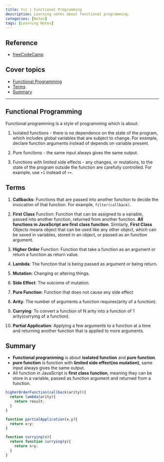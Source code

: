 ```yaml
---
title: fcc | Functional Programming
description: Learning notes about functional programming.
categories: [Notes] 
tags: [Learning Notes]
---
```


## Reference

- [freeCodeCamp](https://www.freecodecamp.org/)

## Cover topics

- [Functional Programming](#functional-programming)
- [Terms](#terms)
- [Summary](#summary)

---

## Functional Programming

Functional programming is a style of programming which is about:

1. Isolated functions - there is no dependence on the state of the program, which includes global variables that are subject to change. For example, declare function arguments instead of depends on variable present.

2. Pure functions - the same input always gives the same output.

3. Functions with limited side effects - any changes, or mutations, to the state of the program outside the function are carefully controlled. For example, use `+1` instead of `++`.

## Terms

1. **Callbacks**: Functions that are passed into another function to decide the invocation of that function. For example, `filter(callback)`.

2. **First Class** Function: Function that can be assigned to a variable, passed into another function, returned from another function. **All functions in JavaScript are first class function**. Similarly, **First Class** Objects means object that can be used like any other object, which can be saved in variables, stored in an object, or passed as an function argument.

3. **Higher Order** Function: Function that take a function as an argument or return a function as return value.

4. **Lambda**: The function that is being passed as argument or being return.

5. **Mutation**: Changing or altering things.

6. **Side Effect**: The outcome of mutation.

7. **Pure Function**: Function that does not cause any side effect

8. **Arity**: The number of arguments a function requires(arity of a function).

9. **Currying**: To convert a function of N arity into a function of 1 arity(currying of a function).

10. **Partial Application**: Applying a few arguments to a function at a time and returning another function that is applied to more arguments.

## Summary

- **Functional programming** is about **isolated function** and **pure function**.
- **pure function** is function with **limited side effect(no mutation)**, same input always gives the same output.
- All function in JavaScript is **first class function**, meaning they can be store in a variable, passed as function argument and returned from a function.

```js
higherOrderFunction(callback(arity)){
  return lambda(arity){
    return result;
  }
}

function partialApplication(x,y){
  return x+y;
}

function currying(x){
  return function currying(y){
    return x+y;
  }
}
```
